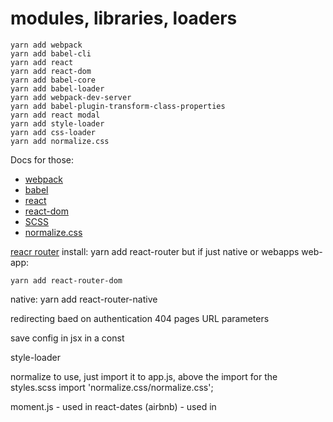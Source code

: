 # modules, libraries, loaders
```$xslt
yarn add webpack
yarn add babel-cli
yarn add react
yarn add react-dom
yarn add babel-core
yarn add babel-loader
yarn add webpack-dev-server
yarn add babel-plugin-transform-class-properties
yarn add react modal
yarn add style-loader
yarn add css-loader
yarn add normalize.css
```

Docs for those:
- [webpack]()
- [babel]()
- [react]()
- [react-dom]()
- [SCSS](http://sass-lang.com/guide)
- [normalize.css](https://necolas.github.io/normalize.css/)

[reacr router](https://reacttraining.com/react-router/web/guides/philosophy)
install:
yarn add react-router
but if just native or webapps
web-app: 
```
yarn add react-router-dom
```

native: yarn add react-router-native

redirecting baed on authentication
404 pages
URL parameters

save config in jsx in a const



style-loader



normalize
to use, just import it to app.js, above the import for the styles.scss
import 'normalize.css/normalize.css';


moment.js - used in
react-dates (airbnb) - used in